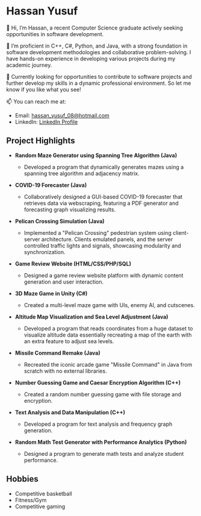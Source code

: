 # Hassan Yusuf

👋 Hi, I’m Hassan, a recent Computer Science graduate actively seeking opportunities in software development.

🌱 I’m proficient in C++, C#, Python, and Java, with a strong foundation in software development methodologies and collaborative problem-solving. I have hands-on experience in developing various projects during my academic journey.

💼 Currently looking for opportunities to contribute to software projects and further develop my skills in a dynamic professional environment. So let me know if you like what you see!

📫 You can reach me at: 
- Email: hassan_yusuf_08@hotmail.com
- LinkedIn: [LinkedIn Profile](https://www.linkedin.com/in/hassan-yusuf)


## Project Highlights
- **Random Maze Generator using Spanning Tree Algorithm (Java)**
  - Developed a program that dynamically generates mazes using a spanning tree algorithm and adjacency matrix.
  
- **COVID-19 Forecaster (Java)**
  - Collaboratively designed a GUI-based COVID-19 forecaster that retrieves data via webscraping, featuring a PDF generator and forecasting graph visualizing results.
 
- **Pelican Crossing Simulation (Java)**
  - Implemented a "Pelican Crossing" pedestrian system using client-server architecture.
    Clients emulated panels, and the server controlled traffic lights and signals, showcasing modularity and synchronization.

- **Game Review Website (HTML/CSS/PHP/SQL)**
  - Designed a game review website platform with dynamic content generation and user interaction.

- **3D Maze Game in Unity (C#)**
  - Created a multi-level maze game with UIs, enemy AI, and cutscenes.

- **Altitude Map Visualization and Sea Level Adjustment (Java)**
  - Developed a program that reads coordinates from a huge dataset to visualize altitude data essentially recreating a map of the earth with an extra feature to adjust sea levels. 

- **Missile Command Remake (Java)**
  - Recreated the iconic arcade game "Missile Command" in Java from scratch with no external libraries.

- **Number Guessing Game and Caesar Encryption Algorithm (C++)**
  - Created a random number guessing game with file storage and encryption.

- **Text Analysis and Data Manipulation (C++)**
  - Developed a program for text analysis and frequency graph generation.

- **Random Math Test Generator with Performance Analytics (Python)**
  - Designed a program to generate math tests and analyze student performance.


## Hobbies
- Competitive basketball
- Fitness/Gym
- Competitive gaming


<!---
Hassan-Yusuf/Hassan-Yusuf is a ✨ special ✨ repository because its `README.md` (this file) appears on your GitHub profile.
You can click the Preview link to take a look at your changes.
--->
